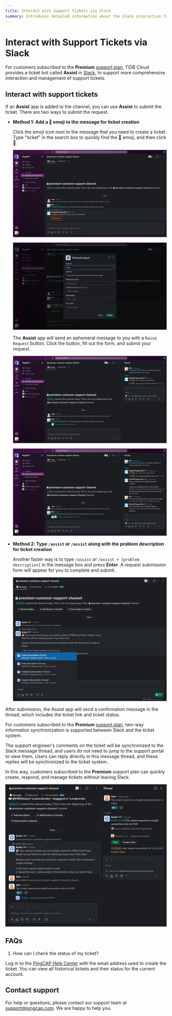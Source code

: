 ```yaml
---
title: Interact with Support Tickets via Slack
summary: Introduces detailed information about the Slack interaction for support tickets.
---
```


# Interact with Support Tickets via Slack

For customers subscribed to the **Premium** [support plan](/tidb-cloud/connected-care-detail.md), TiDB Cloud provides a ticket bot called **Assist** in [Slack](https://slack.com/), to support more comprehensive interaction and management of support tickets.

## Interact with support tickets

If an **Assist** app is added to the channel, you can use **Assist** to submit the ticket. There are two ways to submit the request.

- **Method 1: Add a  🎫 emoji to the message for ticket creation**

    Click the emoji icon next to the message that you need to create a ticket. Type "ticket" in the search box to quickly find the 🎫 emoji, and then click 🎫.

    ![slack-ticket-interaction-1](/media/tidb-cloud/connected-slack-ticket-interaction-1.png)

    ![slack-ticket-interaction-2](/media/tidb-cloud/connected-slack-ticket-interaction-2.png)

    The **Assist** app will send an ephemeral message to you with a `Raise Request` button. Click the button, fill out the form, and submit your request.

    ![slack-ticket-interaction-3](/media/tidb-cloud/connected-slack-ticket-interaction-3.png)

    ![slack-ticket-interaction-4](/media/tidb-cloud/connected-slack-ticket-interaction-4.png)

- **Method 2: Type `/assist` or `/assist` along with the problem description for ticket creation**

    Another faster way is to type `/assist` or `/assist + [problem description]` in the message box and press **Enter**. A request submission form will appear for you to complete and submit.

    ![slack-ticket-interaction-5](/media/tidb-cloud/connected-slack-ticket-interaction-5.png)

After submission, the Assist app will send a confirmation message in the thread, which includes the ticket link and ticket status.

For customers subscribed to the **Premium** [support plan](/tidb-cloud/connected-care-detail.md), two-way information synchronization is supported between Slack and the ticket system.

The support engineer's comments on the ticket will be synchronized to the Slack message thread, and users do not need to jump to the support portal to view them. Users can reply directly in this message thread, and these replies will be synchronized to the ticket system.

In this way, customers subscribed to the **Premium** support plan can quickly create, respond, and manage tickets without leaving Slack.

![slack-ticket-interaction-6](/media/tidb-cloud/connected-slack-ticket-interaction-6.png)

## FAQs

1. How can I check the status of my ticket?

Log in to the [PingCAP Help Center](https://tidb.support.pingcap.com/servicedesk/customer/user/requests) with the email address used to create the ticket. You can view all historical tickets and their status for the current account.

## Contact support

For help or questions, please contact our support team at <support@pingcap.com>. We are happy to help you.
